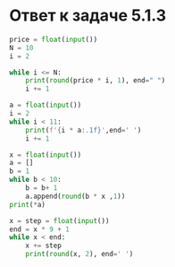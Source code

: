 # Ответ к задаче 5.1.3

```python
price = float(input())
N = 10
i = 2

while i <= N:
    print(round(price * i, 1), end=" ")
    i += 1
```

```python
a = float(input())
i = 2
while i < 11:
    print(f'{i * a:.1f}',end=' ')
    i += 1
```

```python
x = float(input())
a = []
b = 1
while b < 10:
    b = b+ 1
    a.append(round(b * x ,1))
print(*a)
```

```python
x = step = float(input())
end = x * 9 + 1
while x < end:
    x += step
    print(round(x, 2), end=' ')
```
